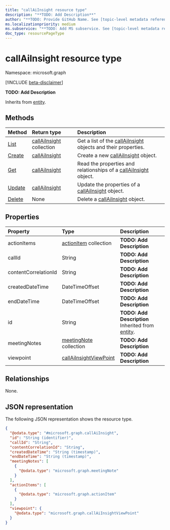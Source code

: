 ```yaml
---
title: "callAiInsight resource type"
description: "**TODO: Add Description**"
author: "**TODO: Provide GitHub Name. See [topic-level metadata reference](https://aka.ms/msgo?pagePath=Document-APIs/Guidelines/Metadata)**"
ms.localizationpriority: medium
ms.subservice: "**TODO: Add MS subservice. See [topic-level metadata reference](https://aka.ms/msgo?pagePath=Document-APIs/Guidelines/Metadata)**"
doc_type: resourcePageType
---
```


# callAiInsight resource type

Namespace: microsoft.graph

[!INCLUDE [beta-disclaimer](../../includes/beta-disclaimer.md)]

**TODO: Add Description**


Inherits from [entity](../resources/entity.md).


## Methods
|Method|Return type|Description|
|:---|:---|:---|
|[List](../api/onlinemeeting-list-aiinsights.md)|[callAiInsight](../resources/callaiinsight.md) collection|Get a list of the [callAiInsight](../resources/callaiinsight.md) objects and their properties.|
|[Create](../api/onlinemeeting-post-aiinsights.md)|[callAiInsight](../resources/callaiinsight.md)|Create a new [callAiInsight](../resources/callaiinsight.md) object.|
|[Get](../api/callaiinsight-get.md)|[callAiInsight](../resources/callaiinsight.md)|Read the properties and relationships of a [callAiInsight](../resources/callaiinsight.md) object.|
|[Update](../api/callaiinsight-update.md)|[callAiInsight](../resources/callaiinsight.md)|Update the properties of a [callAiInsight](../resources/callaiinsight.md) object.|
|[Delete](../api/onlinemeeting-delete-aiinsights.md)|None|Delete a [callAiInsight](../resources/callaiinsight.md) object.|

## Properties
|Property|Type|Description|
|:---|:---|:---|
|actionItems|[actionItem](../resources/actionitem.md) collection|**TODO: Add Description**|
|callId|String|**TODO: Add Description**|
|contentCorrelationId|String|**TODO: Add Description**|
|createdDateTime|DateTimeOffset|**TODO: Add Description**|
|endDateTime|DateTimeOffset|**TODO: Add Description**|
|id|String|**TODO: Add Description** Inherited from [entity](../resources/entity.md).|
|meetingNotes|[meetingNote](../resources/meetingnote.md) collection|**TODO: Add Description**|
|viewpoint|[callAiInsightViewPoint](../resources/callaiinsightviewpoint.md)|**TODO: Add Description**|

## Relationships
None.

## JSON representation
The following JSON representation shows the resource type.
<!-- {
  "blockType": "resource",
  "keyProperty": "id",
  "@odata.type": "microsoft.graph.callAiInsight",
  "baseType": "microsoft.graph.entity",
  "openType": false
}
-->
``` json
{
  "@odata.type": "#microsoft.graph.callAiInsight",
  "id": "String (identifier)",
  "callId": "String",
  "contentCorrelationId": "String",
  "createdDateTime": "String (timestamp)",
  "endDateTime": "String (timestamp)",
  "meetingNotes": [
    {
      "@odata.type": "microsoft.graph.meetingNote"
    }
  ],
  "actionItems": [
    {
      "@odata.type": "microsoft.graph.actionItem"
    }
  ],
  "viewpoint": {
    "@odata.type": "microsoft.graph.callAiInsightViewPoint"
  }
}
```

